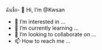 ฉันชื่อ- 👋 Hi, I’m @Kwsan
- 👀 I’m interested in ...
- 🌱 I’m currently learning ...
- 💞️ I’m looking to collaborate on ...
- 📫 How to reach me ...

<!---
Kwsan/Kwsan is a ✨ special ✨ repository because its `README.md` (this file) appears on your GitHub profile.
You can click the Preview link to take a look at your changes.
--->
